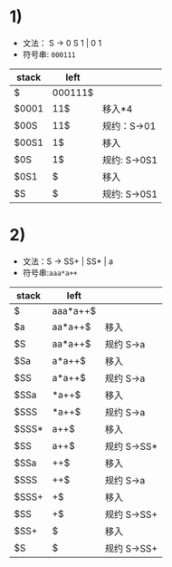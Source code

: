 # 1)
- 文法： S -> 0 S 1 | 0 1
- 符号串: `000111`

| stack | left | |
|--|--|--|
|$ | 000111$ |
|$0001 | 11$ | 移入*4
|$00S | 11$ | 规约：S->01
|$00S1 | 1$| 移入
|$0S | 1$ | 规约: S->0S1
|$0S1 | $ | 移入
|$S | $ | 规约: S->0S1

# 2)
- 文法：S -> SS+ | SS* | a
- 符号串:`aaa*a++`

| stack | left | |
|--|--|--|
|$ | aaa*a++$ |
|$a | aa*a++$ |移入
|$S | aa*a++$ | 规约 S->a
|$Sa | a*a++$ | 移入
|$SS | a*a++$ | 规约 S->a
|$SSa | *a++$ |移入
|$SSS | *a++$ | 规约 S->a
|$SSS* | a++$ | 移入
|$SS | a++$ | 规约 S->SS*
|$SSa | ++$ |移入
|$SSS | ++$ | 规约 S->a
|$SSS+ | +$ |移入
|$SS | +$ | 规约 S->SS+
|$SS+ | $ | 移入
|$S| $ | 规约 S->SS+


